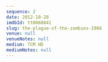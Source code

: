 ```yaml
---
sequence: 2
date: 2012-10-28
imdbId: tt0060841
slug: the-plague-of-the-zombies-1966
venue: null
venueNotes: null
medium: TCM HD
mediumNotes: null
---
```


